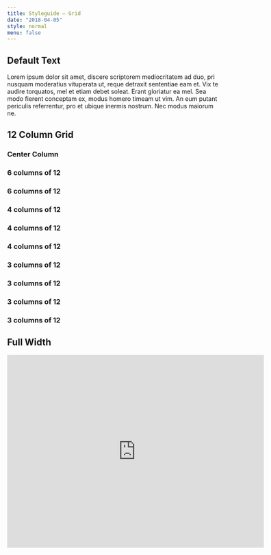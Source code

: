 ```yaml
---
title: Styleguide – Grid
date: "2018-04-05"
style: normal
menu: false
---
```

## Default Text

Lorem ipsum dolor sit amet, discere scriptorem mediocritatem ad duo, pri nusquam moderatius vituperata ut, reque detraxit sententiae eam et. Vix te audire torquatos, mel et etiam debet soleat. Erant gloriatur ea mel. Sea modo fierent conceptam ex, modus homero timeam ut vim. An eum putant periculis referrentur, pro et ubique inermis nostrum. Nec modus maiorum ne.


<div class="grid debug">
  <div class="col1to12">
    <h2 class="line">12 Column Grid</h2>
  </div>
  <div class="centerColumn">
    <h3 class="line">Center Column</h2>
  </div>

  <div class="grid">
    <div class="col1to6">
      <h3 class="line">6 columns of 12</h2>
    </div>
    <div class="col7to12">
      <h3 class="line">6 columns of 12</h2>
    </div>
  </div>

  <div class="grid">
    <div class="col1to4">
      <h3 class="line">4 columns of 12</h2>
    </div>
    <div class="col5to8">
      <h3 class="line">4 columns of 12</h2>
    </div>
    <div class="col9to12">
      <h3 class="line">4 columns of 12</h2>
    </div>
  </div>

  <div class="grid">
    <div class="col1to3">
      <h3 class="line">3 columns of 12</h2>
    </div>
    <div class="col4to6">
      <h3 class="line">3 columns of 12</h2>
    </div>
    <div class="col7to9">
      <h3 class="line">3 columns of 12</h2>
    </div>
    <div class="col10to12">
      <h3 class="line">3 columns of 12</h2>
    </div>
  </div>
</div>

## Full Width

<div class="fullwidth responsive h60 m-h40">
    <iframe src="https://www.google.com/maps/embed?pb=!1m18!1m12!1m3!1d2701.3833538486647!2d8.492635815823236!3d47.3849526791706!2m3!1f0!2f0!3f0!3m2!1i1024!2i768!4f13.1!3m3!1m2!1s0x47900bcb7d715cc5%3A0x2cf9fe2bc7f69093!2sBadenerstrasse+585%2C+8048+Z%C3%BCrich!5e0!3m2!1sen!2sch!4v1524348094322" width="600" height="450" frameborder="0" style="border:0" allowfullscreen></iframe>
</div>
